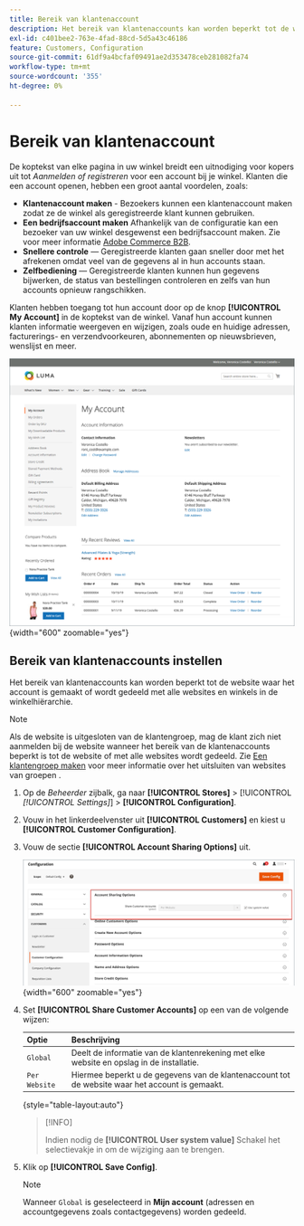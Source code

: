 ```yaml
---
title: Bereik van klantenaccount
description: Het bereik van klantenaccounts kan worden beperkt tot de website waar het account is gemaakt of wordt gedeeld met alle websites en winkels in de winkelhiërarchie.
exl-id: c401bee2-763e-4fad-88cd-5d5a43c46186
feature: Customers, Configuration
source-git-commit: 61df9a4bcfaf09491ae2d353478ceb281082fa74
workflow-type: tm+mt
source-wordcount: '355'
ht-degree: 0%

---
```


# Bereik van klantenaccount

De koptekst van elke pagina in uw winkel breidt een uitnodiging voor kopers uit tot _Aanmelden of registreren_ voor een account bij je winkel. Klanten die een account openen, hebben een groot aantal voordelen, zoals:

* **Klantenaccount maken** - Bezoekers kunnen een klantenaccount maken zodat ze de winkel als geregistreerde klant kunnen gebruiken.
* **Een bedrijfsaccount maken** Afhankelijk van de configuratie kan een bezoeker van uw winkel desgewenst een bedrijfsaccount maken. Zie voor meer informatie [Adobe Commerce B2B](../b2b/introduction.md).
* **Snellere controle** — Geregistreerde klanten gaan sneller door met het afrekenen omdat veel van de gegevens al in hun accounts staan.
* **Zelfbediening** — Geregistreerde klanten kunnen hun gegevens bijwerken, de status van bestellingen controleren en zelfs van hun accounts opnieuw rangschikken.

Klanten hebben toegang tot hun account door op de knop **[!UICONTROL My Account]** in de koptekst van de winkel. Vanaf hun account kunnen klanten informatie weergeven en wijzigen, zoals oude en huidige adressen, facturerings- en verzendvoorkeuren, abonnementen op nieuwsbrieven, wenslijst en meer.

![Mijn account](assets/account-dashboard-my-account.png){width="600" zoomable="yes"}

## Bereik van klantenaccounts instellen

Het bereik van klantenaccounts kan worden beperkt tot de website waar het account is gemaakt of wordt gedeeld met alle websites en winkels in de winkelhiërarchie.

>[!NOTE]
>
>Als de website is uitgesloten van de klantengroep, mag de klant zich niet aanmelden bij de website wanneer het bereik van de klantenaccounts beperkt is tot de website of met alle websites wordt gedeeld. Zie [Een klantengroep maken](customer-groups.md#create-a-customer-group) voor meer informatie over het uitsluiten van websites van groepen .

1. Op de _Beheerder_ zijbalk, ga naar **[!UICONTROL Stores]** > [!UICONTROL _[!UICONTROL Settings]_] > **[!UICONTROL Configuration]**.

1. Vouw in het linkerdeelvenster uit **[!UICONTROL Customers]** en kiest u **[!UICONTROL Customer Configuration]**.

1. Vouw de sectie **[!UICONTROL Account Sharing Options]** uit.

   ![Opties voor het delen van accounts](assets/customer-configuration-account-sharing-options.png){width="600" zoomable="yes"}

1. Set **[!UICONTROL Share Customer Accounts]** op een van de volgende wijzen:

   | Optie | Beschrijving |
   | --- | --- |
   | `Global` | Deelt de informatie van de klantenrekening met elke website en opslag in de installatie. |
   | `Per Website` | Hiermee beperkt u de gegevens van de klantenaccount tot de website waar het account is gemaakt. |

   {style="table-layout:auto"}

   >[!INFO]
   >
   > Indien nodig de **[!UICONTROL User system value]** Schakel het selectievakje in om de wijziging aan te brengen.

1. Klik op **[!UICONTROL Save Config]**.

   >[!NOTE]
   >
   >Wanneer `Global` is geselecteerd in **Mijn account** (adressen en accountgegevens zoals contactgegevens) worden gedeeld.
